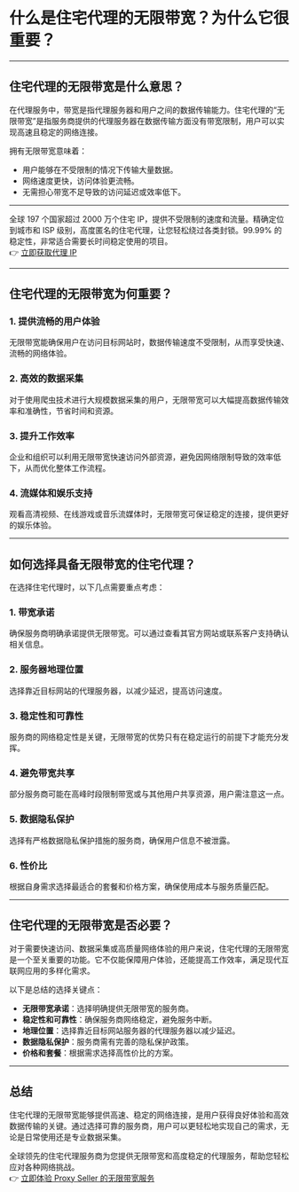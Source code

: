 # 什么是住宅代理的无限带宽？为什么它很重要？

---



## 住宅代理的无限带宽是什么意思？

在代理服务中，带宽是指代理服务器和用户之间的数据传输能力。住宅代理的“无限带宽”是指服务商提供的代理服务器在数据传输方面没有带宽限制，用户可以实现高速且稳定的网络连接。

拥有无限带宽意味着：
- 用户能够在不受限制的情况下传输大量数据。
- 网络速度更快，访问体验更流畅。
- 无需担心带宽不足导致的访问延迟或效率低下。

---
全球 197 个国家超过 2000 万个住宅 IP，提供不受限制的速度和流量。精确定位到城市和 ISP 级别，高度匿名的住宅代理，让您轻松绕过各类封锁。99.99% 的稳定性，非常适合需要长时间稳定使用的项目。  
👉 [立即获取代理 IP](https://bit.ly/proxy-seller-coupon)

---
## 住宅代理的无限带宽为何重要？

### 1. 提供流畅的用户体验
无限带宽能确保用户在访问目标网站时，数据传输速度不受限制，从而享受快速、流畅的网络体验。

### 2. 高效的数据采集
对于使用爬虫技术进行大规模数据采集的用户，无限带宽可以大幅提高数据传输效率和准确性，节省时间和资源。

### 3. 提升工作效率
企业和组织可以利用无限带宽快速访问外部资源，避免因网络限制导致的效率低下，从而优化整体工作流程。

### 4. 流媒体和娱乐支持
观看高清视频、在线游戏或音乐流媒体时，无限带宽可保证稳定的连接，提供更好的娱乐体验。

---

## 如何选择具备无限带宽的住宅代理？

在选择住宅代理时，以下几点需要重点考虑：

### 1. 带宽承诺
确保服务商明确承诺提供无限带宽。可以通过查看其官方网站或联系客户支持确认相关信息。

### 2. 服务器地理位置
选择靠近目标网站的代理服务器，以减少延迟，提高访问速度。

### 3. 稳定性和可靠性
服务商的网络稳定性是关键，无限带宽的优势只有在稳定运行的前提下才能充分发挥。

### 4. 避免带宽共享
部分服务商可能在高峰时段限制带宽或与其他用户共享资源，用户需注意这一点。

### 5. 数据隐私保护
选择有严格数据隐私保护措施的服务商，确保用户信息不被泄露。

### 6. 性价比
根据自身需求选择最适合的套餐和价格方案，确保使用成本与服务质量匹配。

---

## 住宅代理的无限带宽是否必要？

对于需要快速访问、数据采集或高质量网络体验的用户来说，住宅代理的无限带宽是一个至关重要的功能。它不仅能保障用户体验，还能提高工作效率，满足现代互联网应用的多样化需求。

以下是总结的选择关键点：
- **无限带宽承诺**：选择明确提供无限带宽的服务商。
- **稳定性和可靠性**：确保服务商网络稳定，避免服务中断。
- **地理位置**：选择靠近目标网站服务器的代理服务器以减少延迟。
- **数据隐私保护**：服务商需有完善的隐私保护政策。
- **价格和套餐**：根据需求选择高性价比的方案。

---

## 总结

住宅代理的无限带宽能够提供高速、稳定的网络连接，是用户获得良好体验和高效数据传输的关键。通过选择可靠的服务商，用户可以更轻松地实现自己的需求，无论是日常使用还是专业数据采集。

全球领先的住宅代理服务商为您提供无限带宽和高度稳定的代理服务，帮助您轻松应对各种网络挑战。  
👉 [立即体验 Proxy Seller 的无限带宽服务](https://bit.ly/proxy-seller-coupon)
